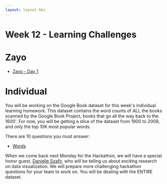 ```yaml
---
layout: layout.hbs
---
```


# Week 12 - Learning Challenges

# Zayo
- [Zayo - Day 1](team/zayo.html)

# Individual

You will be working on the Google Book dataset for this week's individual
learning homework. This dataset contains the word counts of ALL the books
scanned by the Google Book Project, books that go all the way back to the
1600'. For now, you will be getting a slice of the dataset from 1900 to
2009, and only the top 10K most popular words.

There are 10 questions you must answer:

- [Words](individual/words.html)

When we come back next Monday for the Hackathon, we will have a special
honor guest, [Danielle Szafir](http://pages.cs.wisc.edu/~dalbers/), who will
be telling us about exciting research on data visualization. We will prepare
more challenging hackathon questions for your team to work on. You will be
dealing with the ENTIRE dataset.

